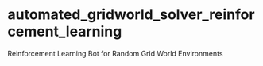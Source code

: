# automated_gridworld_solver_reinforcement_learning
Reinforcement Learning Bot for Random Grid World Environments
